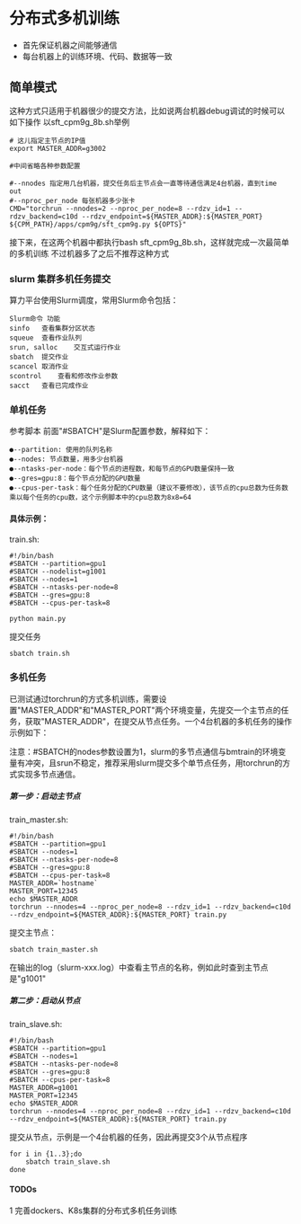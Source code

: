 # 分布式多机训练


-  首先保证机器之间能够通信
-  每台机器上的训练环境、代码、数据等一致

## 简单模式
这种方式只适用于机器很少的提交方法，比如说两台机器debug调试的时候可以如下操作
以sft_cpm9g_8b.sh举例
```shell
# 这儿指定主节点的IP值
export MASTER_ADDR=g3002

#中间省略各种参数配置

#--nnodes 指定用几台机器，提交任务后主节点会一直等待通信满足4台机器，直到time out
#--nproc_per_node 每张机器多少张卡
CMD="torchrun --nnodes=2 --nproc_per_node=8 --rdzv_id=1 --rdzv_backend=c10d --rdzv_endpoint=${MASTER_ADDR}:${MASTER_PORT} ${CPM_PATH}/apps/cpm9g/sft_cpm9g.py ${OPTS}"
```
接下来，在这两个机器中都执行bash sft_cpm9g_8b.sh，这样就完成一次最简单的多机训练
不过机器多了之后不推荐这种方式

### slurm 集群多机任务提交

算力平台使用Slurm调度，常用Slurm命令包括：
``` shell
Slurm命令	功能
sinfo	查看集群分区状态
squeue	查看作业队列
srun, salloc	交互式运行作业
sbatch	提交作业
scancel	取消作业
scontrol	查看和修改作业参数
sacct	查看已完成作业
```

### 单机任务
参考脚本
前面"#SBATCH"是Slurm配置参数，解释如下：
``` shell
●--partition: 使用的队列名称
●--nodes: 节点数量，用多少台机器
●--ntasks-per-node：每个节点的进程数，和每节点的GPU数量保持一致
●--gres=gpu:8：每个节点分配的GPU数量
●--cpus-per-task：每个任务分配的CPU数量（建议不要修改），该节点的cpu总数为任务数乘以每个任务的cpu数，这个示例脚本中的cpu总数为8x8=64
```

#### 具体示例：

train.sh:
```
#!/bin/bash
#SBATCH --partition=gpu1
#SBATCH --nodelist=g1001
#SBATCH --nodes=1
#SBATCH --ntasks-per-node=8
#SBATCH --gres=gpu:8
#SBATCH --cpus-per-task=8

python main.py
```

提交任务
```
sbatch train.sh
```

### 多机任务
已测试通过torchrun的方式多机训练，需要设置"MASTER_ADDR"和"MASTER_PORT"两个环境变量，先提交一个主节点的任务，获取"MASTER_ADDR"，在提交从节点任务。一个4台机器的多机任务的操作示例如下：

注意：#SBATCH的nodes参数设置为1，slurm的多节点通信与bmtrain的环境变量有冲突，且srun不稳定，推荐采用slurm提交多个单节点任务，用torchrun的方式实现多节点通信。

##### 第一步：启动主节点
train_master.sh:
```
#!/bin/bash
#SBATCH --partition=gpu1
#SBATCH --nodes=1
#SBATCH --ntasks-per-node=8
#SBATCH --gres=gpu:8
#SBATCH --cpus-per-task=8
MASTER_ADDR=`hostname`
MASTER_PORT=12345
echo $MASTER_ADDR
torchrun --nnodes=4 --nproc_per_node=8 --rdzv_id=1 --rdzv_backend=c10d --rdzv_endpoint=${MASTER_ADDR}:${MASTER_PORT} train.py
```

提交主节点：
```
sbatch train_master.sh
```

在输出的log（slurm-xxx.log）中查看主节点的名称，例如此时查到主节点是"g1001"

##### 第二步：启动从节点
train_slave.sh:
```
#!/bin/bash
#SBATCH --partition=gpu1
#SBATCH --nodes=1
#SBATCH --ntasks-per-node=8
#SBATCH --gres=gpu:8
#SBATCH --cpus-per-task=8
MASTER_ADDR=g1001
MASTER_PORT=12345
echo $MASTER_ADDR
torchrun --nnodes=4 --nproc_per_node=8 --rdzv_id=1 --rdzv_backend=c10d --rdzv_endpoint=${MASTER_ADDR}:${MASTER_PORT} train.py
```

提交从节点，示例是一个4台机器的任务，因此再提交3个从节点程序
```
for i in {1..3};do
    sbatch train_slave.sh
done
```


#### TODOs
1 完善dockers、K8s集群的分布式多机任务训练